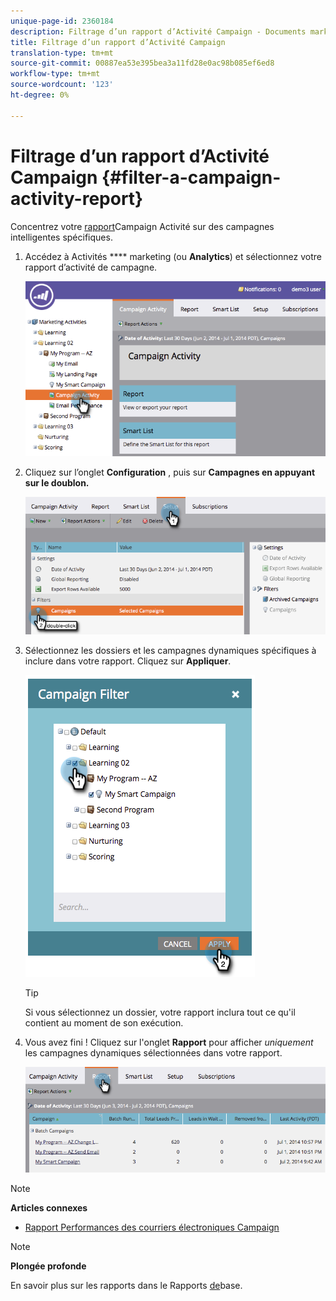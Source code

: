 ```yaml
---
unique-page-id: 2360184
description: Filtrage d’un rapport d’Activité Campaign - Documents marketing - Documentation du produit
title: Filtrage d’un rapport d’Activité Campaign
translation-type: tm+mt
source-git-commit: 00887ea53e395bea3a11fd28e0ac98b085ef6ed8
workflow-type: tm+mt
source-wordcount: '123'
ht-degree: 0%

---
```



# Filtrage d’un rapport d’Activité Campaign {#filter-a-campaign-activity-report}

Concentrez votre [rapport](../../../../product-docs/reporting/basic-reporting/report-types/campaign-activity-report.md)Campaign Activité sur des campagnes [](http://docs.marketo.com/display/docs/smart+campaigns)intelligentes spécifiques.

1. Accédez à Activités **** marketing (ou **Analytics**) et sélectionnez votre rapport d’activité de campagne.

   ![](assets/image2014-9-16-16-3a13-3a56.png)

1. Cliquez sur l’onglet **Configuration** , puis sur **Campagnes en appuyant sur le doublon.**

   ![](assets/image2014-9-16-16-3a14-3a1.png)

1. Sélectionnez les dossiers et les campagnes dynamiques spécifiques à inclure dans votre rapport. Cliquez sur **Appliquer**.

   ![](assets/image2014-9-16-16-3a14-3a11.png)

   >[!TIP]
   >
   >Si vous sélectionnez un dossier, votre rapport inclura tout ce qu&#39;il contient au moment de son exécution.

1. Vous avez fini ! Cliquez sur l&#39;onglet **Rapport** pour afficher *uniquement* les campagnes dynamiques sélectionnées dans votre rapport.

   ![](assets/image2014-9-16-16-3a14-3a32.png)

>[!NOTE]
>
>**Articles connexes**
>
>* [Rapport Performances des courriers électroniques Campaign](../../../../product-docs/reporting/basic-reporting/report-types/campaign-email-performance-report.md)

>



>[!NOTE]
>
>**Plongée profonde**
>
>En savoir plus sur les rapports dans le Rapports [de](http://docs.marketo.com/display/docs/basic+reporting)base.

